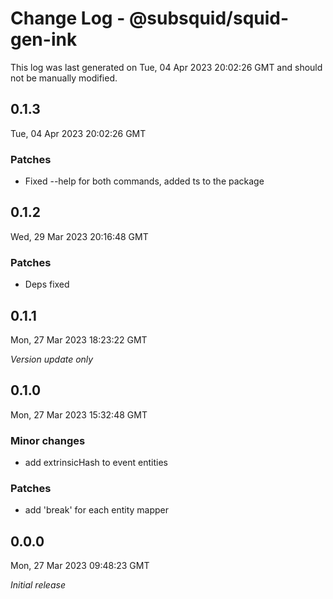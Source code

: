 # Change Log - @subsquid/squid-gen-ink

This log was last generated on Tue, 04 Apr 2023 20:02:26 GMT and should not be manually modified.

## 0.1.3
Tue, 04 Apr 2023 20:02:26 GMT

### Patches

- Fixed --help for both commands, added ts to the package

## 0.1.2
Wed, 29 Mar 2023 20:16:48 GMT

### Patches

- Deps fixed

## 0.1.1
Mon, 27 Mar 2023 18:23:22 GMT

_Version update only_

## 0.1.0
Mon, 27 Mar 2023 15:32:48 GMT

### Minor changes

- add extrinsicHash to event entities

### Patches

- add 'break' for each entity mapper

## 0.0.0
Mon, 27 Mar 2023 09:48:23 GMT

_Initial release_

